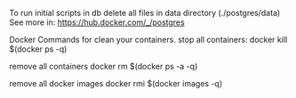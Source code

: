 To run initial scripts in db delete all files in data directory (./postgres/data)
See more in: https://hub.docker.com/_/postgres

Docker Commands for clean your containers.
stop all containers:
    docker kill $(docker ps -q)

remove all containers
    docker rm $(docker ps -a -q)

remove all docker images
    docker rmi $(docker images -q)